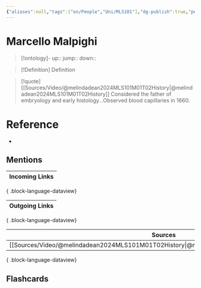 ```yaml
---
{"aliases":null,"tags":["on/People","Uni/MLS101"],"dg-publish":true,"permalink":"/cards/marcello-malpighi/","dgPassFrontmatter":true}
---
```


# Marcello Malpighi

> [!ontology]-
> up:: 
> jump:: 
> down:: 

> [!Definition] Definition

> [!quote] [[Sources/Video/@melindadean2024MLS101M01T02History\|@melindadean2024MLS101M01T02History]]
> Considered the father of embryology and early histology...Observed blood capillaries in 1660.

# Reference

- 

## Mentions

| Incoming Links |
| -------------- |

{ .block-language-dataview}

| Outgoing Links |
| -------------- |

{ .block-language-dataview}

| Sources                                                                                       |
| --------------------------------------------------------------------------------------------- |
| [[Sources/Video/@melindadean2024MLS101M01T02History\|@melindadean2024MLS101M01T02History]] |

{ .block-language-dataview}

## Flashcards